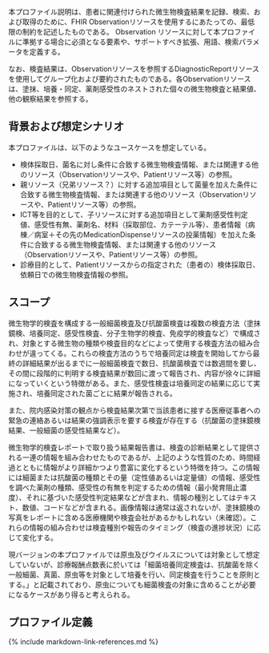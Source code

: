 本プロファイル説明は、患者に関連付けられた微生物検査結果を記録、検索、および取得のために、FHIR Observationリソースを使用するにあたっての、最低限の制約を記述したものである。
Observation リソースに対して本プロファイルに準拠する場合に必須となる要素や、サポートすべき拡張、用語、検索パラメータを定義する。

なお、検査結果は、Observationリソースを参照するDiagnosticReportリソースを使用してグループ化および要約されたものである。各Observationリソースは、塗抹、培養・同定、薬剤感受性のネストされた個々の微生物検査と結果値、他の観察結果を参照する。

## 背景および想定シナリオ

本プロファイルは、以下のようなユースケースを想定している。

- 検体採取日、菌名に対し条件に合致する微生物検査情報、または関連する他のリソース（Observationリソースや、Patientリソース等）の参照。
- 親リソース（兄弟リソース？）に対する追加項目として菌量を加えた条件に合致する微生物検査情報、または関連する他のリソース（Observationリソースや、Patientリソース等）の参照。
- ICT等を目的として、子リソースに対する追加項目として薬剤感受性判定値、感受性有無、薬剤名、材料（採取部位、カテーテル等）、患者情報（病棟／病室＋その先のMedicationDispenseリソースの投薬情報）を加えた条件に合致するる微生物検査情報、または関連する他のリソース（Observationリソースや、Patientリソース等）の参照。
- 診療目的として、Patientリソースからの指定された（患者の）検体採取日、依頼日での微生物検査情報の参照。


## スコープ

微生物学的検査を構成する一般細菌検査及び抗酸菌検査は複数の検査方法（塗抹鏡検、培養同定、感受性検査、分子生物学的検査、免疫学的検査など）で構成され、対象とする微生物の種類や検査目的などによって使用する検査方法の組み合わせが違ってくる。これらの検査方法のうちで培養同定は検査を開始してから最終の詳細結果が出るまでに一般細菌検査で数日、抗酸菌検査では数週間を要し、その間に段階的に判明する検査結果が数回に渡って報告され、内容が徐々に詳細になっていくという特徴がある。また、感受性検査は培養同定の結果に応じて実施され、培養同定された菌ごとに結果が報告される。

また、院内感染対策の観点から検査結果次第で当該患者に接する医療従事者への緊急の連絡あるいは結果の強調表示を要する検査が存在する（抗酸菌の塗抹鏡検結果、一般細菌の感受性結果など）。

微生物学的検査レポートで取り扱う結果報告書は、検査の診断結果として提供される一連の情報を組み合わせたものであるが、上記のような性質のため、時間経過とともに情報がより詳細かつより豊富に変化するという特徴を持つ。この情報には細菌または抗酸菌の種類とその量（定性値あるいは定量値）の情報、感受性を調べた薬剤の種類、感受性の有無を判定するための情報（最小発育阻止濃度）、それに基づいた感受性判定結果などが含まれ、情報の種別としてはテキスト、数値、コードなどが含まれる。画像情報は通常は返されないが、塗抹鏡検の写真をレポートに含める医療機関や検査会社があるかもしれない（未確認）。これらの情報の組み合わせは検査種別や報告のタイミング（検査の進捗状況）に応じて変化する。

現バージョンの本プロファイルでは原虫及びウイルスについては対象として想定していないが、診療報酬点数表に於いては「細菌培養同定検査は、抗酸菌を除く一般細菌、真菌、原虫等を対象として培養を行い、同定検査を行うことを原則とする。」と記載されており、原虫についても細菌検査の対象に含めることが必要になるケースがあり得ると考えられる。


## プロファイル定義

{% include markdown-link-references.md %}